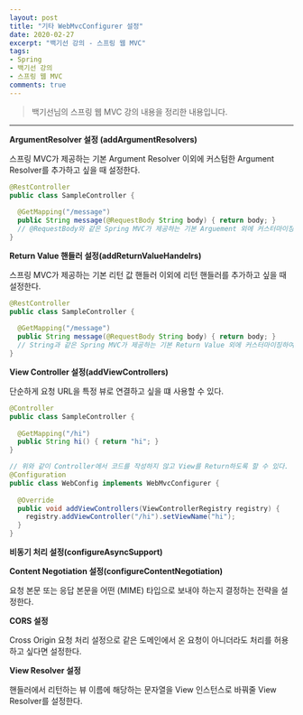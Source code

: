 ```yaml
---
layout: post 
title: "기타 WebMvcConfigurer 설정"
date: 2020-02-27
excerpt: "백기선 강의 - 스프링 웹 MVC"
tags: 
- Spring
- 백기선 강의
- 스프링 웹 MVC
comments: true 
---
```


>백기선님의 스프링 웹 MVC 강의 내용을 정리한 내용입니다.
---

**ArgumentResolver 설정 (addArgumentResolvers)**

스프링 MVC가 제공하는 기본 Argument Resolver 이외에 커스텀한 Argument Resolver를 추가하고 싶을 때 설정한다.

```java
@RestController
public class SampleController {
  
  @GetMapping("/message")
  public String message(@RequestBody String body) { return body; }
  // @RequestBody와 같은 Spring MVC가 제공하는 기본 Arguement 외에 커스터마이징하여 추가할 수 있다.
}
```



**Return Value 핸들러 설정(addReturnValueHandelrs)**

스프링 MVC가 제공하는 기본 리턴 값 핸들러 이외에 리턴 핸들러를 추가하고 싶을 때 설정한다.

```java
@RestController
public class SampleController {
  
  @GetMapping("/message")
  public String message(@RequestBody String body) { return body; }
  // String과 같은 Spring MVC가 제공하는 기본 Return Value 외에 커스터마이징하여 추가할 수 있다.
}
```



**View Controller 설정(addViewControllers)**

단순하게 요청 URL을 특정 뷰로 연결하고 싶을 떄 사용할 수 있다.

```java
@Controller
public class SampleController {
  
  @GetMapping("/hi")
  public String hi() { return "hi"; }
}
```

```java
// 위와 같이 Controller에서 코드를 작성하지 않고 View를 Return하도록 할 수 있다.
@Configuration
public class WebConfig implements WebMvcConfigurer {
  
  @Override
  public void addViewControllers(ViewControllerRegistry registry) {
    registry.addViewController("/hi").setViewName("hi");
  }
}
```



**비동기 처리 설정(configureAsyncSupport)**



**Content Negotiation 설정(configureContentNegotiation)**

요청 본문 또는 응답 본문을 어떤 (MIME) 타입으로 보내야 하는지 결정하는 전략을 설정한다.



**CORS 설정**

Cross Origin 요청 처리 설정으로 같은 도메인에서 온 요청이 아니더라도 처리를 허용하고 싶다면 설정한다.



**View Resolver 설정**

핸들러에서 리턴하는 뷰 이름에 해당하는 문자열을 View 인스턴스로 바꿔줄 View Resolver를 설정한다.
